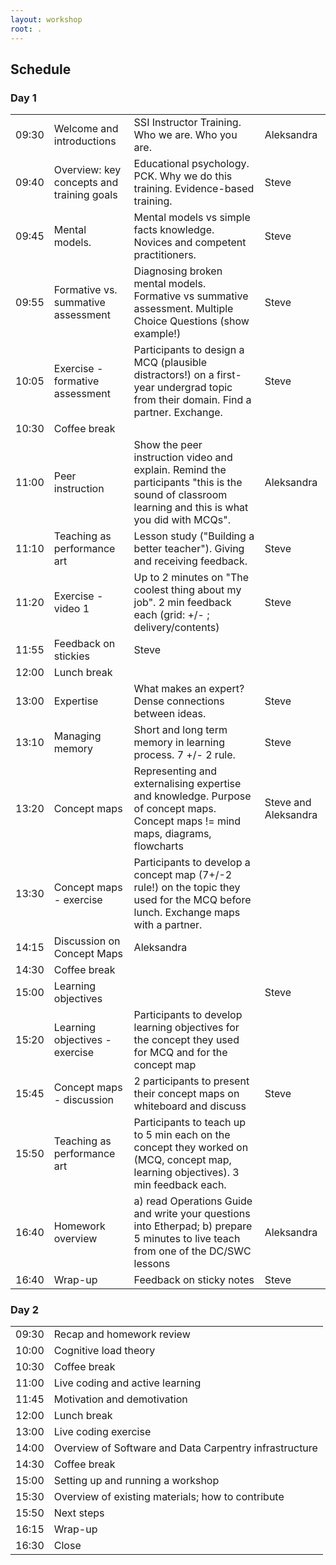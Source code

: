 ```yaml
---
layout: workshop
root: .
---
```



<h2>Schedule</h2>

<div class="row">
  <div class="col-md-6">
    <h3>Day 1</h3>
    <table class="table table-striped">
      <tr> <td>09:30</td> <td>Welcome and introductions</td>
      <td> SSI Instructor Training. Who we are. Who you are.</td>
      <td>Aleksandra</td></tr>
      <tr> <td>09:40</td> <td>Overview: key concepts and training goals</td> <td>Educational psychology. PCK. Why we do this training. Evidence-based training.</td>
      <td>Steve</td>
      </tr> 
      <tr> <td>09:45</td> <td>Mental models. </td> <td>Mental models vs simple facts knowledge. Novices and competent practitioners. </td>
      <td>Steve</td>
      </tr> 
       <tr> <td>09:55</td> <td>Formative vs. summative assessment </td> <td>Diagnosing broken mental models. Formative vs summative assessment. Multiple Choice Questions (show example!)  </td>
      <td>Steve</td>
      </tr>
      <tr> <td>10:05</td> <td>Exercise - formative assessment</td>
      <td>Participants to design a MCQ (plausible distractors!) on a first-year undergrad topic from their domain. Find a partner. Exchange.</td>
      <td>Steve</td></tr>
      <tr> <td>10:30</td> <td>Coffee break</td></tr>
      <tr> <td>11:00</td> <td>Peer instruction</td>
      <td>Show the peer instruction video and explain. Remind the participants "this is the sound of classroom learning and this is what you did  with MCQs".</td>
      <td>Aleksandra</td></tr>
      <tr> <td>11:10</td> <td>Teaching as performance art</td>
      <td> Lesson study ("Building a better teacher"). Giving and receiving feedback.</td>
       <td>Steve</td></tr>
       <tr> <td>11:20</td> <td> Exercise - video 1</td>
       <td> Up to 2 minutes on "The coolest thing about my job". 2 min feedback each (grid: +/- ; delivery/contents) </td>
       <td>Steve</td></tr>
      <tr> <td>11:55</td> <td>Feedback on stickies</td> <td>Steve</td></tr>
      <tr> <td>12:00</td> <td>Lunch break</td></tr>
      <tr> <td>13:00</td> <td> Expertise</td> <td> What makes an expert? Dense connections between ideas. </td>
      <td>Steve </td> </tr>
      <tr> <td>13:10</td> <td> Managing memory</td> 
      <td> Short and long term memory in learning process. 7 +/- 2 rule.</td> 
      <td>Steve </td> </tr>
      <tr> <td>13:20</td> <td> Concept maps</td> 
      <td> Representing and externalising expertise and knowledge. Purpose of concept maps. Concept maps != mind maps, diagrams, flowcharts </td>
      <td> Steve and Aleksandra</td> </tr>
      <tr> <td>13:30</td> <td> Concept maps - exercise</td> <td> Participants to develop a concept map (7+/-2 rule!) on the topic they used for the MCQ before lunch. Exchange maps with a partner.</td> </tr>
      <tr> <td>14:15</td> <td> Discussion on Concept Maps</td> <td> Aleksandra</td> </tr>
      <tr> <td>14:30</td> <td>Coffee break</td> </tr>
      <tr> <td>15:00</td> <td>Learning objectives</td>
      <td> </td> <td>Steve </td> </tr>
      <tr> <td>15:20</td> <td>Learning objectives - exercise</td><td>Participants to develop learning objectives for the concept they used for MCQ and for the concept map </td>  </tr>
      <tr> <td>15:45</td> <td>Concept maps - discussion</td><td>2 participants to present their concept maps on whiteboard and discuss</td><td>Steve </td> </tr>
      <tr> <td>15:50</td> <td>Teaching as performance art</td> <td>Participants to teach up to 5 min each on the concept they worked on (MCQ, concept map, learning objectives). 3 min feedback each.</td></tr>
      <tr> <td>16:40</td> <td>Homework overview</td> <td> a) read Operations Guide and write your questions into Etherpad; b) prepare 5 minutes to live teach from one of the DC/SWC lessons </td> <td> Aleksandra </td></tr>
       <tr> <td>16:40</td> <td>Wrap-up</td> 
        <td>Feedback on sticky notes </td> <td> Steve</td></tr>
    </table>
  </div>
  
  
  
  <div class="col-md-6">
    <h3>Day 2</h3>
    <table class="table table-striped">
      <tr> <td>09:30</td> <td>Recap and homework review<br></td> </tr>
      <tr> <td>10:00</td> <td>Cognitive load theory</td> </tr>
      <tr> <td>10:30</td> <td>Coffee break</td> </tr>
      <tr> <td>11:00</td> <td>Live coding and active learning</td> </tr>
       <tr> <td>11:45</td> <td>Motivation and demotivation</td> </tr>
      <tr> <td>12:00</td> <td>Lunch break</td> </tr>
        <tr> <td>13:00</td> <td>Live coding exercise</td> </tr>
      <tr> <td>14:00</td> <td>Overview of Software and Data Carpentry infrastructure</td> </tr>
      <tr> <td>14:30</td> <td>Coffee break</td> </tr>
       <tr> <td>15:00</td> <td>Setting up and running a workshop</td> </tr>
      <tr> <td>15:30</td> <td>Overview of existing materials; how to contribute</td> </tr>
      <tr> <td>15:50</td> <td>Next steps</td> </tr>
      <tr> <td>16:15</td> <td>Wrap-up</td> </tr>
      <tr> <td>16:30</td> <td>Close</td> </tr>
    </table>
  </div>
</div>

